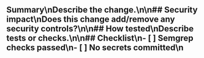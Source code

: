 ## Summary\nDescribe the change.\n\n## Security impact\nDoes this change add/remove any security controls?\n\n## How tested\nDescribe tests or checks.\n\n## Checklist\n- [ ] Semgrep checks passed\n- [ ] No secrets committed\n
